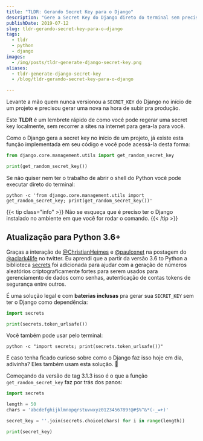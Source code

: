 ```yaml
---
title: "TLDR: Gerando Secret Key para o Django"
description: "Gere a Secret Key do Django direto do terminal sem precisar recorrer a um site na internet"
publishDate: 2019-07-12
slug: tldr-gerando-secret-key-para-o-django
tags:
  - tldr
  - python
  - django
images:
  - /img/posts/tldr-generate-django-secret-key.png
aliases:
  - tldr-generate-django-secret-key
  - /blog/tldr-gerando-secret-key-para-o-django

---
```


Levante a mão quem nunca versionou a `SECRET_KEY` do Django no início de um projeto e precisou gerar uma nova na hora de subir pra produção.

Este **TLDR** é um lembrete rápido de como você pode regerar uma secret key localmente, sem recorrer a sites na internet para gera-la para você.

Como o Django gera a secret key no início de um projeto, já existe esta função implementada em seu código e você pode acessá-la desta forma:

```python
from django.core.management.utils import get_random_secret_key

print(get_random_secret_key())
```

Se não quiser nem ter o trabalho de abrir o shell do Python você pode executar direto do terminal:

```console
python -c 'from django.core.management.utils import get_random_secret_key; print(get_random_secret_key())'
```

{{< tip class="info" >}}
Não se esqueça que é preciso ter o Django instalado no ambiente em que você for rodar o comando.
{{< /tip >}}

## Atualização para Python 3.6+

Graças a interação de [@ChristianHeimes](https://twitter.com/ChristianHeimes) e [@pauloxnet](https://twitter.com/pauloxnet) na postagem do [@aclark4life](https://twitter.com/aclark4life) no twitter. Eu aprendi que a partir da versão 3.6 to Python a biblioteca [secrets](https://docs.python.org/3/library/secrets.html) foi adicionada para ajudar com a geração de números aleatórios criptograficamente fortes para serem usados para gerenciamento de dados como senhas, autenticação de contas tokens de segurança entre outros.

É uma solução legal e com **baterias inclusas** pra gerar sua `SECRET_KEY` sem ter o Django como dependência:

```python
import secrets

print(secrets.token_urlsafe())
```

Você também pode usar pelo terminal:

```console
python -c "import secrets; print(secrets.token_urlsafe())"
```

E caso tenha ficado curioso sobre como o Django faz isso hoje em dia, adivinha? Eles também usam esta solução. 🎉

Começando da versão de tag 3.1.3 isso é o que a função `get_random_secret_key` faz por trás dos panos:

```python
import secrets

length = 50
chars = 'abcdefghijklmnopqrstuvwxyz0123456789!@#$%^&*(-_=+)'

secret_key = ''.join(secrets.choice(chars) for i in range(length))

print(secret_key)
```
